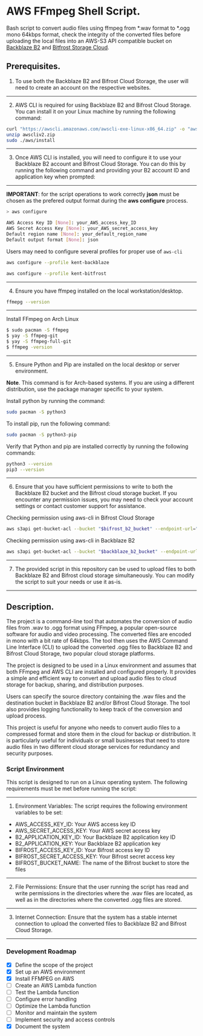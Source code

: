 # AWS FFmpeg Shell Script.

Bash script to convert audio files using ffmpeg from *.wav format to *.ogg mono 64kbps format, check the integrity of the converted files before uploading the local files into an AWS-S3 API compatible bucket on [Backblaze B2](https://www.backblaze.com/) and [Bitfrost Storage Cloud](https://www.bifrostcloud.com/index.html).

## Prerequisites.
1. To use both the Backblaze B2 and Bifrost Cloud Storage, the user will need to create an account on the respective websites.
---

2.  AWS CLI is required for using Backblaze B2 and Bifrost Cloud Storage. You can install it on your Linux machine by running the following command:
```sh
curl "https://awscli.amazonaws.com/awscli-exe-linux-x86_64.zip" -o "awscliv2.zip"
unzip awscliv2.zip
sudo ./aws/install
```

---
3. Once AWS CLI is installed, you will need to configure it to use your Backblaze B2 account and Bifrost Cloud Storage. You can do this by running the following command and providing your B2 account ID and application key when prompted:
---
**IMPORTANT**: for the script operations to work correctly **json** must be chosen as the prefered output format during the **aws configure** process.

```sh
> aws configure

AWS Access Key ID [None]: your_AWS_access_key_ID
AWS Secret Access Key [None]: your_AWS_secret_access_key
Default region name [None]: your_default_region_name
Default output format [None]: json
```
Users may need to configure several profiles for proper use of `aws-cli`

```sh
aws configure --profile kent-backblaze
```
```sh
aws configure --profile kent-bitfrost
```

---
4. Ensure you have ffmpeg installed on the local workstation/desktop.

```sh
ffmepg --version
```
<!-- --- -->
<!-- Install FFmpeg on Ubuntu and Linux Mint -->
<!---->
<!-- ```sh -->
<!-- $ sudo apt update -->
<!-- $ sudo apt install ffmpeg -->
<!-- $ ffmpeg -version -->
<!-- ``` -->
<!-- --- -->
<!-- Install FFmpeg on Debian -->
<!-- ```sh -->
<!-- $ sudo apt update -->
<!-- $ sudo apt install ffmpeg -->
<!-- $ ffmpeg -version -->
<!-- ``` -->
---
Install FFmpeg on Arch Linux
 ```sh
 $ sudo pacman -S ffmpeg
$ yay -S ffmpeg-git
$ yay -S ffmpeg-full-git
$ ffmpeg -version
 ```
---

5. Ensure Python and Pip are installed on the local desktop or server environment.

**Note**. This command is for Arch-based systems. If you are using a different distribution, use the package manager specific to your system.  

Install python by running the command:
```sh
sudo pacman -S python3
```
To install pip, run the following command:
```sh
sudo pacman -S python3-pip
```
Verify that Python and pip are installed correctly by running the following commands:
```sh
python3 --version
pip3 --version
```
---

6. Ensure that you have sufficient permissions to write to both the Backblaze B2 bucket and the Bifrost cloud storage bucket. If you encounter any permission issues, you may need to check your account settings or contact customer support for assistance.

Checking permission using aws-cli in Bifrost Cloud Storage
```sh
aws s3api get-bucket-acl --bucket "$bifrost_b2_bucket" --endpoint-url="$bifrost_endpoint_url" --profile "$bifrost_profile"
```

Checking permission using aws-cli in Backblaze B2
```sh
aws s3api get-bucket-acl --bucket "$backblaze_b2_bucket" --endpoint-url="$backblaze_endpoint_url" --profile "$backblaze_profile"
```
----

7. The provided script in this repository can be used to upload files to both Backblaze B2 and Bifrost cloud storage simultaneously. You can modify the script to suit your needs or use it as-is.
---

## Description.
The project is a command-line tool that automates the conversion of audio files from .wav to .ogg format using FFmpeg, a popular open-source software for audio and video processing. The converted files are encoded in mono with a bit rate of 64kbps. The tool then uses the AWS Command Line Interface (CLI) to upload the converted .ogg files to Backblaze B2 and Bifrost Cloud Storage, two popular cloud storage platforms.

The project is designed to be used in a Linux environment and assumes that both FFmpeg and AWS CLI are installed and configured properly. It provides a simple and efficient way to convert and upload audio files to cloud storage for backup, sharing, and distribution purposes.

Users can specify the source directory containing the .wav files and the destination bucket in Backblaze B2 and/or Bifrost Cloud Storage. The tool also provides logging functionality to keep track of the conversion and upload process.

This project is useful for anyone who needs to convert audio files to a compressed format and store them in the cloud for backup or distribution. It is particularly useful for individuals or small businesses that need to store audio files in two different cloud storage services for redundancy and security purposes.

### Script Environment
This script is designed to run on a Linux operating system. The following requirements must be met before running the script:

---
1. Environment Variables: The script requires the following environment variables to be set:

+ AWS_ACCESS_KEY_ID: Your AWS access key ID
+ AWS_SECRET_ACCESS_KEY: Your AWS secret access key
+ B2_APPLICATION_KEY_ID: Your Backblaze B2 application key ID
+ B2_APPLICATION_KEY: Your Backblaze B2 application key
+ BIFROST_ACCESS_KEY_ID: Your Bifrost access key ID
+ BIFROST_SECRET_ACCESS_KEY: Your Bifrost secret access key
+ BIFROST_BUCKET_NAME: The name of the Bifrost bucket to store the files
---

2. File Permissions: Ensure that the user running the script has read and write permissions in the directories where the .wav files are located, as well as in the directories where the converted .ogg files are stored.
---

3. Internet Connection: Ensure that the system has a stable internet connection to upload the converted files to Backblaze B2 and Bifrost Cloud Storage.
---

### Development Roadmap

- [x] Define the scope of the project
- [x] Set up an AWS environment
- [x] Install FFMPEG on AWS
- [ ] Create an AWS Lambda function
- [ ] Test the Lambda function
- [ ] Configure error handling
- [ ] Optimize the Lambda function
- [ ] Monitor and maintain the system
- [ ] Implement security and access controls
- [x] Document the system
